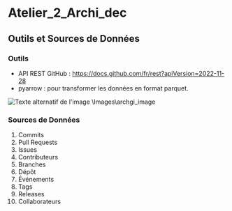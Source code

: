 # Atelier_2_Archi_dec

## Outils et Sources de Données

### Outils
- API REST GitHub : https://docs.github.com/fr/rest?apiVersion=2022-11-28
- pyarrow : pour transformer les données en format parquet.


![Texte alternatif de l'image](C:\Users\arthu\OneDrive\Images\archgi_image\image1)
\Images\archgi_image

### Sources de Données
1. Commits
2. Pull Requests
3. Issues
4. Contributeurs
5. Branches
6. Dépôt
7. Événements
8. Tags
9. Releases
10. Collaborateurs
